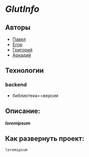 # *GlutInfo*

## Авторы
 - [Павел](https://github.com/R1Sen007)
 - [Егор](https://github.com/Depays)
 - [Григорий](https://github.com/SadForeverAlone)
 - [Аркадий](https://github.com/larhatdreen)

## Технологии
### backend
 - библиотека==версия

## Описание:

***loremipsum***

## Как развернуть проект:

```
loremipsum
```